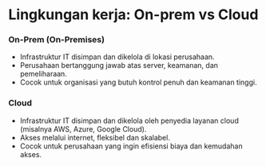 # Lingkungan kerja: On-prem vs Cloud

### On-Prem (On-Premises)
- Infrastruktur IT disimpan dan dikelola di lokasi perusahaan.
- Perusahaan bertanggung jawab atas server, keamanan, dan pemeliharaan.
- Cocok untuk organisasi yang butuh kontrol penuh dan keamanan tinggi.
### Cloud
- Infrastruktur IT disimpan dan dikelola oleh penyedia layanan cloud (misalnya AWS, Azure, Google Cloud).
- Akses melalui internet, fleksibel dan skalabel.
- Cocok untuk perusahaan yang ingin efisiensi biaya dan kemudahan akses.
